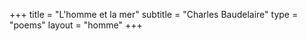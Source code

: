 +++
title = "L'homme et la mer"
subtitle = "Charles Baudelaire"
type = "poems"
layout = "homme"
+++
